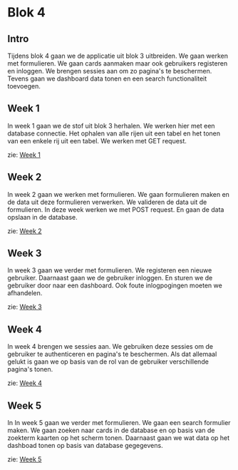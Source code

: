 # Blok 4

## Intro

Tijdens blok 4 gaan we de applicatie uit blok 3 uitbreiden. We gaan werken met formulieren. We gaan cards aanmaken maar ook gebruikers registeren en inloggen.
We brengen sessies aan om zo pagina's te beschermen.
Tevens gaan we dashboard data tonen en een search functionaliteit toevoegen.

## Week 1

In week 1 gaan we de stof uit blok 3 herhalen. We werken hier met een database connectie. Het ophalen van alle rijen uit een tabel en het tonen van een enkele rij uit een tabel.
We werken met GET request. 

zie: [Week 1](Week%201.md)

## Week 2

In week 2 gaan we werken met formulieren. We gaan formulieren maken en de data uit deze formulieren verwerken.
We valideren de data uit de formulieren. In deze week werken we met POST request. En gaan de data opslaan in de database.

zie: [Week 2](Week%202.md)

## Week 3

In week 3 gaan we verder met formulieren. We registeren een nieuwe gebruiker. Daarnaast gaan we de gebruiker inloggen. En sturen we de gebruiker door naar een dashboard. Ook foute inlogpogingen moeten we afhandelen.

zie: [Week 3](Week%203.md)

## Week 4

In week 4 brengen we sessies aan. We gebruiken deze sessies om de gebruiker te authenticeren en pagina's te beschermen. Als dat allemaal gelukt is gaan we op basis van de rol van de gebruiker verschillende pagina's tonen.

zie: [Week 4](Week%204.md)

## Week 5

In
In week 5 gaan we verder met formulieren. We gaan een search formulier maken. We gaan zoeken naar cards in de database en op basis van de zoekterm kaarten op het scherm tonen. Daarnaast gaan we wat data op het dashboad tonen op basis van database gegegevens.

zie: [Week 5](Week%205.md)

